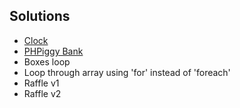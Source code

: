 ## Solutions
* [Clock](https://gist.github.com/susanBuck/11154904)
* [PHPiggy Bank](https://gist.github.com/susanBuck/11269615)
* Boxes loop
* Loop through array using 'for' instead of 'foreach'
* Raffle v1
* Raffle v2